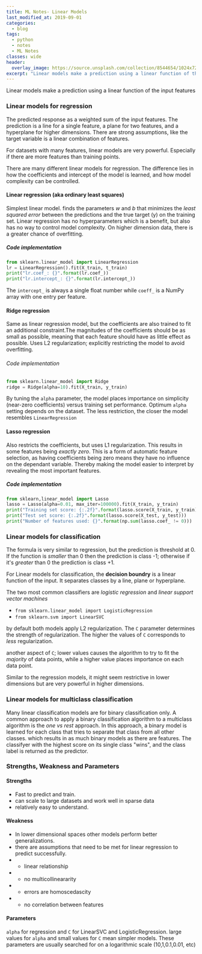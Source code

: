 ```yaml
---
title: ML Notes- Linear Models
last_modified_at: 2019-09-01
categories:
  - blog
tags:
  - python
  - notes
  - ML Notes
classes: wide
header:
  overlay_image: https://source.unsplash.com/collection/8544654/1024x720
excerpt: "Linear models make a prediction using a linear function of the input features"
---
```


Linear models make a prediction using a linear function of the input features
### Linear models for regression
The predicted response as a weighted sum of the input features.
The prediction is a line for a single feature, a plane for two features, and a hyperplane for higher dimensions.
There are strong assumptions, like the target variable is a linear combination of features.

For datasets with many features, linear models are very powerful. Especially if there are more features than training points.

There are many different linear models for regression. The difference lies in how the coefficients and intercept of the model is learned, and how model complexity can be controlled.
#### Linear regression (aka ordinary least squares)
Simplest linear model. finds the parameters _w_ and _b_ that minimizes the _least squared error_ between the predictions and the true target (y) on the training set.
Linear regression has no hyperparameters which is a benefit, but also has no way to control model complexity.
On higher dimension data, there is a greater chance of overfitting.
##### Code implementation
``` python
from sklearn.linear_model import LinearRegression
lr = LinearRegression().fit(X_train, t_train)
print("lr.coef_: {}".format(lr.coef_))
print("lr.intercept_: {}".format(lr.intercept_))
```
The `intercept_` is always a single float number while `coeff_` is a NumPy array with one entry per feature.
#### Ridge regression
Same as linear regression model, but the coefficients are also trained to fit an additional constraint.The magnitudes of the coefficients should be as small as possible, meaning that each feature should have as little effect as possible.
Uses L2 regularization; explicitly restricting the model to avoid overfitting.
###### Code implementation
``` python
from sklearn.linear_model import Ridge
ridge = Ridge(alpha=10).fit(X_train, y_train)
```

By tuning the `alpha` parameter, the model places importance on simplicity (near-zero coefficients) versus training set performance. Optimum `alpha` setting depends on the dataset. The less restriction, the closer the model resembles `LinearRegression`
#### Lasso regression
Also restricts the coefficients, but uses L1 regularization. This results in some features being _exactly zero_. This is a form of automatic feature selection, as having coefficients being zero means they have no influence on the dependant variable. Thereby making the model easier to interpret by revealing the most important features.
##### Code implementation
``` python
from sklearn,linear_model import Lasso
lasso = Lasso(alpha=0.01, max_iter=100000).fit(X_train, y_train)
print("Training set score: {:.2f}".format(lasso.score(X_train, y_train)))
print("Test set score: {:.2f}".format(lasso.score(X_test, y_test)))
print("Number of features used: {}".format(np.sum(lasso.coef_ != 0)))
```
### Linear models for classification
The formula is very similar to regression, but the prediction is threshold at 0. If the function is _smaller_ than 0 then the prediction is class -1; otherwise if it's _greater_ than 0 the prediction is class +1.

For Linear models for classification, the __decision boundry__ is a linear function of the input. It separates classes by a line, plane or hyperplane.

The two most common classifiers are _logistic regression_ and _linear support vector machines_
- `from sklearn.linear_model import LogisticRegression`
- `from sklearn.svm import LinearSVC`

by default both models apply L2 regularization. The `C` parameter determines the strength of regularization. The higher the values of `C` corresponds to _less_ regularization.

another aspect of `C`; lower values causes the algorithm to try to fit the _majority_ of data points, while a higher value places importance on each data point.

Similar to the regression models, it might seem restrictive in lower dimensions but are very powerful in higher dimensions.
### Linear models for multiclass classification
Many linear classification models are for binary classification only. A common approach to apply a  binary classification algorithm to a multiclass algorithm is the _one vs rest_ approach. In this approach, a binary model is learned for each class that tries to separate that class from all other classes. which results in as much binary models as there are features. The classifyer with the highest score on its single class "wins", and the class label is returned as the predictor.
### Strengths, Weakness and Parameters
#### Strengths
- Fast to predict and train.
- can scale to large datasets and work well in sparse data
- relatively easy to understand.

#### Weakness
- In lower dimensional spaces other models perform better generalizations.
- there are assumptions that need to be met for linear regression to predict successfully.
- - linear relationship
- - no multicollineararity
- - errors are homoscedascity
- - no correlation between features

#### Parameters
`alpha` for regression and `C` for LinearSVC and LogisticRegression. large values for `alpha` and small values for `C` mean simpler models. These parameters are usually searched for on a logarithmic scale (10,1,0.1,0.01, etc)
